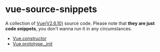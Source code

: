 # vue-source-snippets

A collection of [Vue(V2.6.10)](https://github.com/vuejs/vue) source code. Please note that **they are just code snippets**, you don't wanna run it in any circumstances.

-   [Vue.constructor](Vue.constructor.md)
-   [Vue.prototype.\_init](Vue.prototype._init.md)
